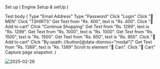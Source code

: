 Set up ( Engine Setup & setUp  )

Test body ( 
Type "Email Address"
Type "Password"
Click "Login"
Click " MEN"
Click "TSHIRTS"
Get Text from "Rs. 400", text is "Rs. 400".
Click " Add to cart"
Click "Continue Shopping" 
Get Text from "Rs. 1299", text is "Rs. 1299".
Get Text from "Rs. 1000", text is "Rs. 1000".
Get Text from "Rs. 1500", text is "Rs. 1500".
Get Text from "Rs. 850", text is "Rs. 850".
Click " Add to cart" 
Click "By.xpath: //button[@data-dismiss="modal"]"
Get Text from "Rs. 1389", text is "Rs. 1389"
Scroll to element " Cart".
Click " Cart" 
Capture page snapshot. 
)

![2025-02-26](https://github.com/user-attachments/assets/efa0f274-2a1b-42d1-b801-636fb03552ac)

